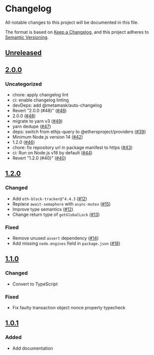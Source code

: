 # Changelog
All notable changes to this project will be documented in this file.

The format is based on [Keep a Changelog](https://keepachangelog.com/en/1.0.0/),
and this project adheres to [Semantic Versioning](https://semver.org/spec/v2.0.0.html).

## [Unreleased]

## [2.0.0]
### Uncategorized
- chore: apply changelog lint
- ci: enable changelog linting
- devDeps: add @metamask/auto-changelog
- Revert "2.0.0 (#48)" ([#48](https://github.com/legobeat/nonce-tracker/pull/48))
- 2.0.0 ([#48](https://github.com/legobeat/nonce-tracker/pull/48))
- migrate to yarn v3 ([#49](https://github.com/legobeat/nonce-tracker/pull/49))
- yarn dedupe ([#47](https://github.com/legobeat/nonce-tracker/pull/47))
- deps: switch from ethjs-query to @ethersproject/providers ([#39](https://github.com/legobeat/nonce-tracker/pull/39))
- Minimum Node.js version 14 ([#42](https://github.com/legobeat/nonce-tracker/pull/42))
- 1.2.0 ([#46](https://github.com/legobeat/nonce-tracker/pull/46))
- chore: fix repository url in package manifest to https ([#43](https://github.com/legobeat/nonce-tracker/pull/43))
- ci: Run on Node.js v18 by default ([#44](https://github.com/legobeat/nonce-tracker/pull/44))
- Revert "1.2.0 (#40)" ([#40](https://github.com/legobeat/nonce-tracker/pull/40))

## [1.2.0]
### Changed
- Add `eth-block-tracker@^4.4.3` ([#12](https://github.com/MetaMask/nonce-tracker/pull/12))
- Replace `await-semaphore` with `async-mutex` ([#15](https://github.com/MetaMask/nonce-tracker/pull/15))
- Improve type semantics ([#12](https://github.com/MetaMask/nonce-tracker/pull/12))
- Change return type of `getGlobalLock` ([#13](https://github.com/MetaMask/nonce-tracker/pull/13))

### Fixed
- Remove unused `assert` dependency ([#14](https://github.com/MetaMask/nonce-tracker/pull/14))
- Add missing `node.engines` field in `package.json` ([#18](https://github.com/MetaMask/nonce-tracker/pull/18))

## [1.1.0]
### Changed
- Convert to TypeScript

### Fixed
- Fix faulty transaction object nonce property typecheck

## [1.0.1]
### Added
- Add documentation

[Unreleased]: https://github.com/legobeat/nonce-tracker/compare/v2.0.0...HEAD
[2.0.0]: https://github.com/legobeat/nonce-tracker/compare/v1.2.0...v2.0.0
[1.2.0]: https://github.com/legobeat/nonce-tracker/compare/v1.1.0...v1.2.0
[1.1.0]: https://github.com/legobeat/nonce-tracker/compare/v1.0.1...v1.1.0
[1.0.1]: https://github.com/legobeat/nonce-tracker/releases/tag/v1.0.1
